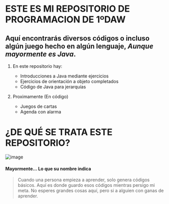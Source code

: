 # ESTE ES MI REPOSITORIO DE PROGRAMACION DE 1ºDAW

## Aquí encontrarás diversos códigos o incluso algún juego hecho en algún lenguaje, _Aunque mayormente es Java_.

1. En este repositorio hay:
    * Introducciones a Java mediante ejercicios
    * Ejercicios de orientación a objeto completados
    * Código de Java para jerarquías

2. Proximamente (En código)
    * Juegos de cartas
    * Agenda con alarma
    



# ¿DE QUÉ SE TRATA ESTE REPOSITORIO?
![image](https://encrypted-tbn0.gstatic.com/images?q=tbn:ANd9GcSXWTltYSON3v9KARuqmQvK3uUCIMsIYq_tpA&usqp=CAU)

#### Mayormente... Lo que su nombre indica
> Cuando una persona empieza a aprender, solo genera códigos básicos. Aquí es donde guardo esos códigos mientras persigo mi meta.
> No esperes grandes cosas aquí, pero si a alguien con ganas de aprender.
